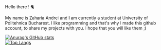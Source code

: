 Hello there ! 🐈

My name is Zaharia Andrei and I am currently a student at University of Politehnica Bucharest.
I like programming and that's why I made this github account, to share my projects with you.
I hope that you will like them ;)

[![Anurag's GitHub stats](https://github-readme-stats.vercel.app/api?username=Asar247)](https://github.com/Asar247/github-readme-stats)   
[![Top Langs](https://github-readme-stats.vercel.app/api/top-langs/?username=Asar247&layout=compact)](https://github.com/Asar247/github-readme-stats)
